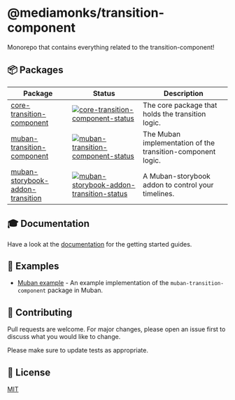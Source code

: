 # @mediamonks/transition-component
Monorepo that contains everything related to the transition-component!

## 📦 Packages
| Package                            | Status                                                                         | Description                                                 |
| ---------------------------------- | ------------------------------------------------------------------------------ | ----------------------------------------------------------- |
| [core-transition-component]        | [![core-transition-component-status]][core-transition-component]               | The core package that holds the transition logic.           |
| [muban-transition-component]       | [![muban-transition-component-status]][muban-transition-component]             | The Muban implementation of the transition-component logic. |
| [muban-storybook-addon-transition] | [![muban-storybook-addon-transition-status]][muban-storybook-addon-transition] | A Muban-storybook addon to control your timelines.          |

## 🎓 Documentation
Have a look at the [documentation](https://mediamonks.github.io/transition-component/) for the getting started guides.

## 🎩 Examples
* [Muban example](./examples/muban) - An example implementation of the `muban-transition-component` package in Muban.

## 💪 Contributing
Pull requests are welcome. For major changes, please open an issue first to discuss what you would like to change.

Please make sure to update tests as appropriate.

## 📝 License
[MIT](./LICENSE)

[core-transition-component]: ./packages/core-transition-component
[core-transition-component-status]: https://img.shields.io/npm/v/@mediamonks/core-transition-component.svg?colorB=41a6ff
[muban-transition-component]: ./packages/muban-transition-component
[muban-transition-component-status]: https://img.shields.io/npm/v/@mediamonks/muban-transition-component.svg?colorB=41a6ff
[muban-storybook-addon-transition]: ./packages/muban-storybook-addon-transition
[muban-storybook-addon-transition-status]: https://img.shields.io/npm/v/@mediamonks/muban-storybook-addon-transition.svg?colorB=41a6ff
